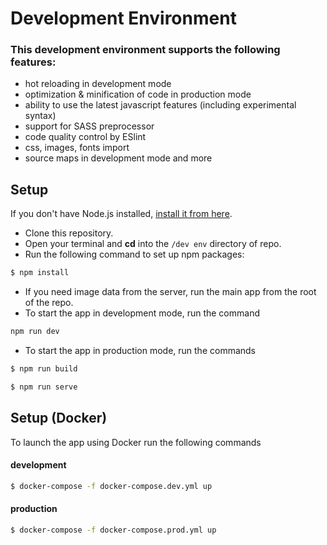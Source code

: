 # Development Environment

### This development environment supports the following features:

- hot reloading in development mode
- optimization & minification of code in production mode
- ability to use the latest javascript features (including experimental syntax)
- support for SASS preprocessor
- code quality control by ESlint
- css, images, fonts import
- source maps in development mode and more

## Setup

If you don't have Node.js installed, [install it from here](https://nodejs.org/en/).

- Сlone this repository.
- Open your terminal and **cd** into the `/dev env` directory of repo.
- Run the following command to set up npm packages:

```bash
$ npm install
```

- If you need image data from the server, run the main app from the root of the repo.
- To start the app in development mode, run the command

```bash
npm run dev
```

- To start the app in production mode, run the commands

```bash
$ npm run build

$ npm run serve
```

## Setup (Docker)

To launch the app using Docker run the following commands

#### development

```bash
$ docker-compose -f docker-compose.dev.yml up
```

#### production

```bash
$ docker-compose -f docker-compose.prod.yml up
```
